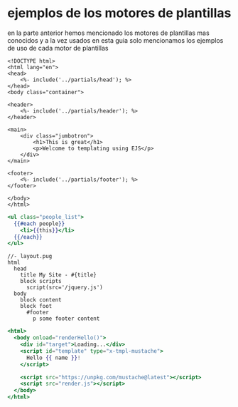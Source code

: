 # ejemplos de los motores de plantillas

en la parte anterior hemos mencionado los motores de plantillas mas conocidos y a la vez usados en esta guia solo mencionamos los ejemplos de uso de cada motor de plantillas

``` ejs
<!DOCTYPE html>
<html lang="en">
<head>
    <%- include('../partials/head'); %>
</head>
<body class="container">

<header>
    <%- include('../partials/header'); %>
</header>

<main>
    <div class="jumbotron">
        <h1>This is great</h1>
        <p>Welcome to templating using EJS</p>
    </div>
</main>

<footer>
    <%- include('../partials/footer'); %>
</footer>

</body>
</html>
```

``` handlebars
<ul class="people_list">
  {{#each people}}
    <li>{{this}}</li>
  {{/each}}
</ul>
```

``` pug
//- layout.pug
html
  head
    title My Site - #{title}
    block scripts
      script(src='/jquery.js')
  body
    block content
    block foot
      #footer
        p some footer content
```

``` mustache
<html>
  <body onload="renderHello()">
    <div id="target">Loading...</div>
    <script id="template" type="x-tmpl-mustache">
      Hello {{ name }}!
    </script>

    <script src="https://unpkg.com/mustache@latest"></script>
    <script src="render.js"></script>
  </body>
</html>

```